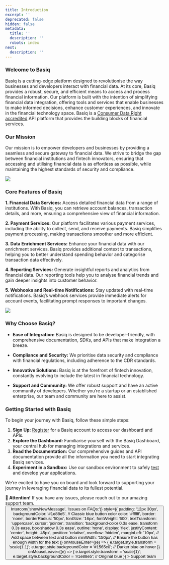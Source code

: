 ```yaml
---
title: Introduction
excerpt: ''
deprecated: false
hidden: false
metadata:
  title: ''
  description: ''
  robots: index
next:
  description: ''
---
```

### Welcome to Basiq

Basiq is a cutting-edge platform designed to revolutionise the way businesses and developers interact with financial data. At its core, Basiq provides a robust, secure, and efficient means to access and process financial information. Our platform is built with the intention of simplifying financial data integration, offering tools and services that enable businesses to make informed decisions, enhance customer experiences, and innovate in the financial technology space. Basiq is a [Consumer Data Right accredited](https://www.basiq.io/blog/basiq-launches-cdr-data-holder-and-data-recipient-solution/) API platform that provides the building blocks of financial services.

### Our Mission

Our mission is to empower developers and businesses by providing a seamless and secure gateway to financial data. We strive to bridge the gap between financial institutions and fintech innovators, ensuring that accessing and utilising financial data is as effortless as possible, while maintaining the highest standards of security and compliance.

<Image align="center" src="https://files.readme.io/d5d0e45-bb68dee-DevHub_01.png" />

### Core Features of Basiq

**1. Financial Data Services:** Access detailed financial data from a range of institutions. With Basiq, you can retrieve account balances, transaction details, and more, ensuring a comprehensive view of financial information.

**2. Payment Services:** Our platform facilitates various payment services, including the ability to collect, send, and receive payments. Basiq simplifies payment processing, making transactions smoother and more efficient.

**3. Data Enrichment Services:** Enhance your financial data with our enrichment services. Basiq provides additional context to transactions, helping you to better understand spending behavior and categorise transaction data effectively.

**4. Reporting Services:** Generate insightful reports and analytics from financial data. Our reporting tools help you to analyse financial trends and gain deeper insights into customer behavior.

**5. Webhooks and Real-time Notifications:** Stay updated with real-time notifications. Basiq’s webhook services provide immediate alerts for account events, facilitating prompt responses to important changes.

<Image align="center" src="https://files.readme.io/7d874db-43206b9-DevHub_02.png" />

### Why Choose Basiq?

* **Ease of Integration:** Basiq is designed to be developer-friendly, with comprehensive documentation, SDKs, and APIs that make integration a breeze.

* **Compliance and Security:** We prioritise data security and compliance with financial regulations, including adherence to the <Glossary>CDR</Glossary> standards.

* **Innovative Solutions:** Basiq is at the forefront of fintech innovation, constantly evolving to include the latest in financial technology.

* **Support and Community:** We offer robust support and have an active community of developers. Whether you’re a startup or an established enterprise, our team and community are here to assist.

### Getting Started with Basiq

To begin your journey with Basiq, follow these simple steps:

1. **Sign Up:** [Register](https://dashboard.basiq.io/) for a Basiq account to access our dashboard and APIs.
2. **Explore the Dashboard:** Familiarise yourself with the Basiq Dashboard, your central hub for managing integrations and services.
3. **Read the Documentation:** Our comprehensive guides and API documentation provide all the information you need to start integrating Basiq services.
4. **Experiment in a Sandbox:** Use our sandbox environment to safely [test](https://api.basiq.io/reference/testing) and develop your applications.

We’re excited to have you on board and look forward to supporting your journey in leveraging financial data to its fullest potential.

<div
  style={{
    border: "2px solid #4e9ccf", // Classic blue border
    borderRadius: "8px",
    backgroundColor: "#e3f2fd", // Light blue background (cascade effect)
    padding: "16px",
    margin: "16px 0",
    fontFamily: "Arial, sans-serif",
    color: "#333", // Dark text for readability
  }}
>
  <strong style={{ color: "#1e88e5" }}>📢 Attention!</strong> If you have any issues, please reach out to our amazing support team.

  <div style={{ display: 'flex', alignItems: 'center' }}>
    <button
      onClick={() => Intercom('showNewMessage', 'issues on FAQs:')}
      style={{
        padding: '12px 30px',
        backgroundColor: '#1e88e5', // Classic blue button color
        color: '#ffffff',
        border: 'none',
        borderRadius: '50px',
        fontSize: '16px',
        fontWeight: '600',
        textTransform: 'uppercase',
        cursor: 'pointer',
        transition: 'background-color 0.3s ease, transform 0.3s ease, box-shadow 0.3s ease',
        outline: 'none',
        display: 'flex',
        justifyContent: 'center',
        height: '45px',
        position: 'relative',
        overflow: 'hidden',
        marginLeft: '10px', // Add space between text and button
        minWidth: '150px', // Ensure the button has enough width for the text
      }}
      onMouseEnter={(e) => {
        e.target.style.transform = 'scale(1.1)';
        e.target.style.backgroundColor = '#1565c0'; // Darker blue on hover
      }}
      onMouseLeave={(e) => {
        e.target.style.transform = 'scale(1)';
        e.target.style.backgroundColor = '#1e88e5'; // Original blue
      }}
    >
      Support team
    </button>
  </div>
</div>